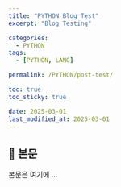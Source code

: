 ```yaml
---
title: "PYTHON Blog Test"
excerpt: "Blog Testing"

categories:
  - PYTHON
tags:
  - [PYTHON, LANG]

permalink: /PYTHON/post-test/

toc: true
toc_sticky: true

date: 2025-03-01
last_modified_at: 2025-03-01
---
```


## 🦥 본문

본문은 여기에 ...
